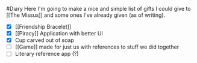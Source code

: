 #Diary 
Here I'm going to make a nice and simple list of gifts I could give to [[The Missus]] and some ones I've already given (as of writing).
- [x] [[Friendship Bracelet]]
- [x] [[Piracy]] Application with better UI
- [x] Cup carved out of soap
- [ ] [[Game]] made for just us with references to stuff we did together
- [ ] Literary reference app (?)